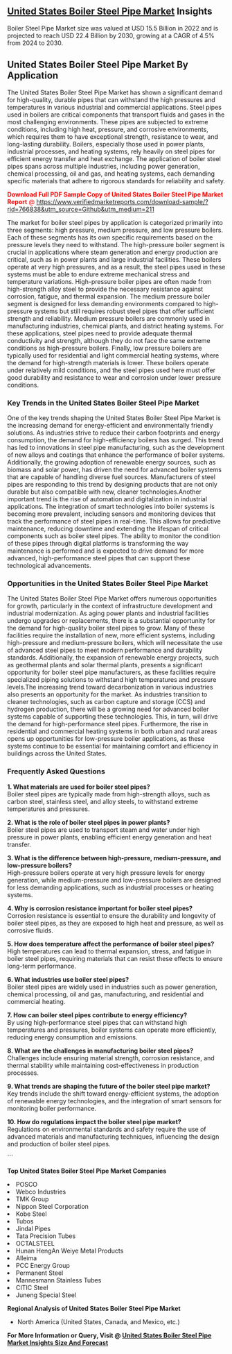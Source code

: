 <h2><a href="https://www.verifiedmarketreports.com/download-sample/?rid=766838&amp;utm_source=Github&amp;utm_medium=211" target="_blank">United States Boiler Steel Pipe Market</a> Insights</h2><p>Boiler Steel Pipe Market size was valued at USD 15.5 Billion in 2022 and is projected to reach USD 22.4 Billion by 2030, growing at a CAGR of 4.5% from 2024 to 2030.</p><p><h2>United States Boiler Steel Pipe Market By Application</h2><p>The United States Boiler Steel Pipe Market has shown a significant demand for high-quality, durable pipes that can withstand the high pressures and temperatures in various industrial and commercial applications. Steel pipes used in boilers are critical components that transport fluids and gases in the most challenging environments. These pipes are subjected to extreme conditions, including high heat, pressure, and corrosive environments, which requires them to have exceptional strength, resistance to wear, and long-lasting durability. Boilers, especially those used in power plants, industrial processes, and heating systems, rely heavily on steel pipes for efficient energy transfer and heat exchange. The application of boiler steel pipes spans across multiple industries, including power generation, chemical processing, oil and gas, and heating systems, each demanding specific materials that adhere to rigorous standards for reliability and safety. <p><span class=""><span style="color: #ff0000;"><strong>Download Full PDF Sample Copy of United States Boiler Steel Pipe Market Report</strong> @ </span><a href="https://www.verifiedmarketreports.com/download-sample/?rid=766838&amp;utm_source=Github&amp;utm_medium=211" target="_blank">https://www.verifiedmarketreports.com/download-sample/?rid=766838&amp;utm_source=Github&amp;utm_medium=211</a></span></p></p><p>The market for boiler steel pipes by application is categorized primarily into three segments: high pressure, medium pressure, and low pressure boilers. Each of these segments has its own specific requirements based on the pressure levels they need to withstand. The high-pressure boiler segment is crucial in applications where steam generation and energy production are critical, such as in power plants and large industrial facilities. These boilers operate at very high pressures, and as a result, the steel pipes used in these systems must be able to endure extreme mechanical stress and temperature variations. High-pressure boiler pipes are often made from high-strength alloy steel to provide the necessary resistance against corrosion, fatigue, and thermal expansion. The medium pressure boiler segment is designed for less demanding environments compared to high-pressure systems but still requires robust steel pipes that offer sufficient strength and reliability. Medium pressure boilers are commonly used in manufacturing industries, chemical plants, and district heating systems. For these applications, steel pipes need to provide adequate thermal conductivity and strength, although they do not face the same extreme conditions as high-pressure boilers. Finally, low pressure boilers are typically used for residential and light commercial heating systems, where the demand for high-strength materials is lower. These boilers operate under relatively mild conditions, and the steel pipes used here must offer good durability and resistance to wear and corrosion under lower pressure conditions.</p><h3>Key Trends in the United States Boiler Steel Pipe Market</h3><p>One of the key trends shaping the United States Boiler Steel Pipe Market is the increasing demand for energy-efficient and environmentally friendly solutions. As industries strive to reduce their carbon footprints and energy consumption, the demand for high-efficiency boilers has surged. This trend has led to innovations in steel pipe manufacturing, such as the development of new alloys and coatings that enhance the performance of boiler systems. Additionally, the growing adoption of renewable energy sources, such as biomass and solar power, has driven the need for advanced boiler systems that are capable of handling diverse fuel sources. Manufacturers of steel pipes are responding to this trend by designing products that are not only durable but also compatible with new, cleaner technologies.Another important trend is the rise of automation and digitalization in industrial applications. The integration of smart technologies into boiler systems is becoming more prevalent, including sensors and monitoring devices that track the performance of steel pipes in real-time. This allows for predictive maintenance, reducing downtime and extending the lifespan of critical components such as boiler steel pipes. The ability to monitor the condition of these pipes through digital platforms is transforming the way maintenance is performed and is expected to drive demand for more advanced, high-performance steel pipes that can support these technological advancements.</p><h3>Opportunities in the United States Boiler Steel Pipe Market</h3><p>The United States Boiler Steel Pipe Market offers numerous opportunities for growth, particularly in the context of infrastructure development and industrial modernization. As aging power plants and industrial facilities undergo upgrades or replacements, there is a substantial opportunity for the demand for high-quality boiler steel pipes to grow. Many of these facilities require the installation of new, more efficient systems, including high-pressure and medium-pressure boilers, which will necessitate the use of advanced steel pipes to meet modern performance and durability standards. Additionally, the expansion of renewable energy projects, such as geothermal plants and solar thermal plants, presents a significant opportunity for boiler steel pipe manufacturers, as these facilities require specialized piping solutions to withstand high temperatures and pressure levels.The increasing trend toward decarbonization in various industries also presents an opportunity for the market. As industries transition to cleaner technologies, such as carbon capture and storage (CCS) and hydrogen production, there will be a growing need for advanced boiler systems capable of supporting these technologies. This, in turn, will drive the demand for high-performance steel pipes. Furthermore, the rise in residential and commercial heating systems in both urban and rural areas opens up opportunities for low-pressure boiler applications, as these systems continue to be essential for maintaining comfort and efficiency in buildings across the United States.</p><h3>Frequently Asked Questions</h3><p><b>1. What materials are used for boiler steel pipes?</b><br>Boiler steel pipes are typically made from high-strength alloys, such as carbon steel, stainless steel, and alloy steels, to withstand extreme temperatures and pressures.</p><p><b>2. What is the role of boiler steel pipes in power plants?</b><br>Boiler steel pipes are used to transport steam and water under high pressure in power plants, enabling efficient energy generation and heat transfer.</p><p><b>3. What is the difference between high-pressure, medium-pressure, and low-pressure boilers?</b><br>High-pressure boilers operate at very high pressure levels for energy generation, while medium-pressure and low-pressure boilers are designed for less demanding applications, such as industrial processes or heating systems.</p><p><b>4. Why is corrosion resistance important for boiler steel pipes?</b><br>Corrosion resistance is essential to ensure the durability and longevity of boiler steel pipes, as they are exposed to high heat and pressure, as well as corrosive fluids.</p><p><b>5. How does temperature affect the performance of boiler steel pipes?</b><br>High temperatures can lead to thermal expansion, stress, and fatigue in boiler steel pipes, requiring materials that can resist these effects to ensure long-term performance.</p><p><b>6. What industries use boiler steel pipes?</b><br>Boiler steel pipes are widely used in industries such as power generation, chemical processing, oil and gas, manufacturing, and residential and commercial heating.</p><p><b>7. How can boiler steel pipes contribute to energy efficiency?</b><br>By using high-performance steel pipes that can withstand high temperatures and pressures, boiler systems can operate more efficiently, reducing energy consumption and emissions.</p><p><b>8. What are the challenges in manufacturing boiler steel pipes?</b><br>Challenges include ensuring material strength, corrosion resistance, and thermal stability while maintaining cost-effectiveness in production processes.</p><p><b>9. What trends are shaping the future of the boiler steel pipe market?</b><br>Key trends include the shift toward energy-efficient systems, the adoption of renewable energy technologies, and the integration of smart sensors for monitoring boiler performance.</p><p><b>10. How do regulations impact the boiler steel pipe market?</b><br>Regulations on environmental standards and safety require the use of advanced materials and manufacturing techniques, influencing the design and production of boiler steel pipes.</p>```</p><p><strong>Top United States Boiler Steel Pipe Market Companies</strong></p><div data-test-id=""><p><li>POSCO</li><li> Webco Industries</li><li> TMK Group</li><li> Nippon Steel Corporation</li><li> Kobe Steel</li><li> Tubos</li><li> Jindal Pipes</li><li> Tata Precision Tubes</li><li> OCTALSTEEL</li><li> Hunan HengAn Weiye Metal Products</li><li> Alleima</li><li> PCC Energy Group</li><li> Permanent Steel</li><li> Mannesmann Stainless Tubes</li><li> CITIC Steel</li><li> Juneng Special Steel</li></p><div><strong>Regional Analysis of&nbsp;United States Boiler Steel Pipe Market</strong></div><ul><li dir="ltr"><p dir="ltr">North America&nbsp;(United States, Canada, and Mexico, etc.)</p></li></ul><p><strong>For More Information or Query, Visit @&nbsp;</strong><strong><a href="https://www.verifiedmarketreports.com/product/boiler-steel-pipe-market/?utm_source=Github&amp;utm_medium=211" target="_blank">United States Boiler Steel Pipe Market Insights Size And Forecast</a></strong></p></div>
